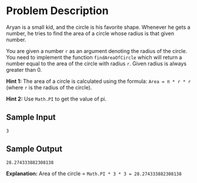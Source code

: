 # Problem Description
Aryan is a small kid, and the circle is his favorite shape. Whenever he gets a number, he tries to find the area of a circle whose radius is that given number.

You are given a number `r` as an argument denoting the radius of the circle. You need to implement the function `findAreaOfCircle` which will return a number equal to the area of the circle with radius `r`. Given radius is always greater than 0.

**Hint 1:** The area of a circle is calculated using the formula: `Area = π * r * r` (where `r` is the radius of the circle).

**Hint 2:** Use `Math.PI` to get the value of pi.


## Sample Input
```plaintext
3
```

## Sample Output
```plaintext
28.274333882308138
```

**Explanation:**
Area of the circle = `Math.PI * 3 * 3 = 28.274333882308138`
